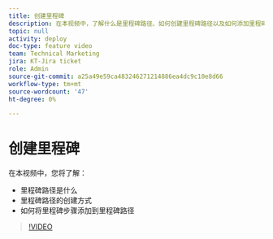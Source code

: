 ```yaml
---
title: 创建里程碑
description: 在本视频中，了解什么是里程碑路径、如何创建里程碑路径以及如何添加里程碑步骤。
topic: null
activity: deploy
doc-type: feature video
team: Technical Marketing
jira: KT-Jira ticket
role: Admin
source-git-commit: a25a49e59ca483246271214886ea4dc9c10e8d66
workflow-type: tm+mt
source-wordcount: '47'
ht-degree: 0%

---
```


# 创建里程碑

在本视频中，您将了解：

* 里程碑路径是什么
* 里程碑路径的创建方式
* 如何将里程碑步骤添加到里程碑路径

>[!VIDEO](https://video.tv.adobe.com/v/335204/?quality=12&learn=on)
